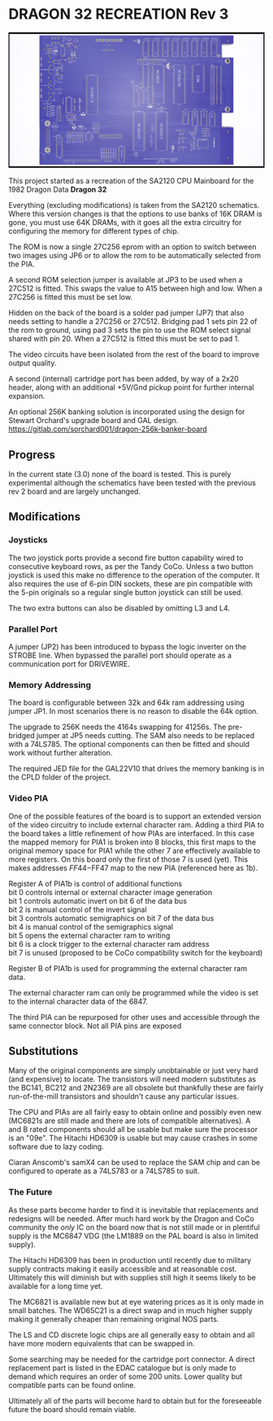 # DRAGON 32 RECREATION Rev 3 #

![Dragon 32 revision 3 render](Dragon32plus.png)

This project started as a recreation of the SA2120 CPU Mainboard
for the 1982 Dragon Data **Dragon 32**

Everything (excluding modifications) is taken from the SA2120
schematics. Where this version changes is that the options to
use banks of 16K DRAM is gone, you must use 64K DRAMs, with it
goes all the extra circuitry for configuring the memory for
different types of chip.

The ROM is now a single 27C256 eprom with an option to switch
between two images using JP6 or to allow the rom to be
automatically selected from the PIA.

A second ROM selection jumper is available at JP3 to be used
when a 27C512 is fitted. This swaps the value to A15 between
high and low. When a 27C256 is fitted this must be set low.

Hidden on the back of the board is a solder pad jumper (JP7) that
also needs setting to handle a 27C256 or 27C512. Bridging pad
1 sets pin 22 of the rom to ground, using pad 3 sets the
pin to use the ROM select signal shared with pin 20. When a
27C512 is fitted this must be set to pad 1.

The video circuits have been isolated from the rest of the
board to improve output quality.

A second (internal) cartridge port has been added, by way of
a 2x20 header, along with an additional +5V/Gnd pickup point
for further internal expansion.

An optional 256K banking solution is incorporated using the
design for Stewart Orchard's upgrade board and GAL design.
<https://gitlab.com/sorchard001/dragon-256k-banker-board>

## Progress ##

In the current state (3.0) none of the board is tested. This
is purely experimental although the schematics have been
tested with the previous rev 2 board and are largely unchanged.

## Modifications ##

### Joysticks ###

The two joystick ports provide a second fire button capability
wired to consecutive keyboard rows, as per the Tandy CoCo.
Unless a two button joystick is used this make no difference to
the operation of the computer. It also requires the use of 6-pin
DIN sockets, these are pin compatible with the 5-pin originals
so a regular single button joystick can still be used.

The two extra buttons can also be disabled by omitting L3 and L4.

### Parallel Port ###

A jumper (JP2) has been introduced to bypass the logic inverter
on the STROBE line. When bypassed the parallel port should
operate as a communication port for DRIVEWIRE.

### Memory Addressing ###

The board is configurable between 32k and 64k ram addressing
using jumper JP1. In most scenarios there is no reason to
disable the 64k option.

The upgrade to 256K needs the 4164s swapping for 41256s. The
pre-bridged jumper at JP5 needs cutting. The SAM also needs 
to be replaced with a 74LS785. The optional
components can then be fitted and should work without further
alteration.

The required JED file for the GAL22V10 that drives the memory
banking is in the CPLD folder of the project.

### Video PIA ###

One of the possible features of the board is to support an
extended version of the video circuitry to include 
external character ram. Adding a third PIA to the board takes
a little refinement of how PIAs are interfaced. In this case
the mapped memory for PIA1 is broken into 8 blocks, this first
maps to the original memory space for PIA1 while the other 7 
are effectively available to more registers. On this board
only the first of those 7 is used (yet). This makes addresses
$FF44-$FF47 map to the new PIA (referenced here as 1b).

Register A of PIA1b is control of additional functions  
bit 0 controls internal or external character image generation  
bit 1 controls automatic invert on bit 6 of the data bus  
bit 2 is manual control of the invert signal  
bit 3 controls automatic semigraphics on bit 7 of the data bus  
bit 4 is manual control of the semigraphics signal  
bit 5 opens the external character ram to writing  
bit 6 is a clock trigger to the external character ram address  
bit 7 is unused (proposed to be CoCo compatibility switch for 
the keyboard)  

Register B of PIA1b is used for programming the external
character ram data.

The external character ram can only be programmed while the
video is set to the internal character data of the 6847.

The third PIA can be repurposed for other uses and accessible
through the same connector block. Not all PIA pins are exposed

## Substitutions ##

Many of the original components are simply unobtainable or
just very hard (and expensive) to locate. The transistors
will need modern substitutes as the BC141, BC212 and 2N2369
are all obsolete but thankfully these are fairly run-of-the-mill
transistors and shouldn't cause any particular issues.

The CPU and PIAs are all fairly easy to obtain online
and possibly even new (MC6821s are still made and there
are lots of compatible alternatives). A and B rated components
should all be usable but make sure the processor is an "09e".
The Hitachi HD6309 is usable but may cause crashes in some
software due to lazy coding.

Ciaran Anscomb's samX4 can be used to replace the SAM
chip and can be configured to operate as a 74LS783 or a
74LS785 to suit.

### The Future ###

As these parts become harder to find it is inevitable that
replacements and redesigns will be needed. After much hard
work by the Dragon and CoCo community the *only* IC on the
board now that is not still made or in plentiful supply is
the MC6847 VDG (the LM1889 on the PAL board is also in
limited supply).

The Hitachi HD6309 has been in production until recently due
to military supply contracts making it easily accessible and
at reasonable cost. Ultimately this will diminish but with
supplies still high it seems likely to be available for a long
time yet.

The MC6821 is available new but at eye watering prices as
it is only made in small batches. The WD65C21 is a direct
swap and in much higher supply making it generally cheaper
than remaining original NOS parts.

The LS and CD discrete logic chips are all generally easy
to obtain and all have more modern equivalents that can be
swapped in.

Some searching may be needed for the cartridge port connector.
A direct replacement part is listed in the EDAC catalogue but
is only made to demand which requires an order of some 200
units. Lower quality but compatible parts can be found online.

Ultimately all of the parts will become hard to obtain but
for the foreseeable future the board should remain viable.
